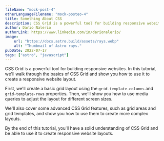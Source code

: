```yaml
---
fileName: "mock-post-4"
otherLanguageFilename: "mock-posteo-4"
title: Something About CSS
description: CSS Grid is a powerful tool for building responsive websites. In this tutorial, we'll walk through the basics of CSS Grid and show you how to use it to create a responsive website layout.
author: Dario Nalerio
authorLink: https://www.linkedin.com/in/darionalerio/
image:
    url: "https://docs.astro.build/assets/rays.webp"
    alt: "Thumbnail of Astro rays."
pubDate: 2022-07-17
tags: ["astro", "javascript"]
---
```

CSS Grid is a powerful tool for building responsive websites. In this tutorial, we'll walk through the basics of CSS Grid and show you how to use it to create a responsive website layout.

First, we'll create a basic grid layout using the `grid-template-columns` and `grid-template-rows` properties. Then, we'll show you how to use media queries to adjust the layout for different screen sizes.

We'll also cover some advanced CSS Grid features, such as grid areas and grid templates, and show you how to use them to create more complex layouts.

By the end of this tutorial, you'll have a solid understanding of CSS Grid and be able to use it to create responsive website layouts.
